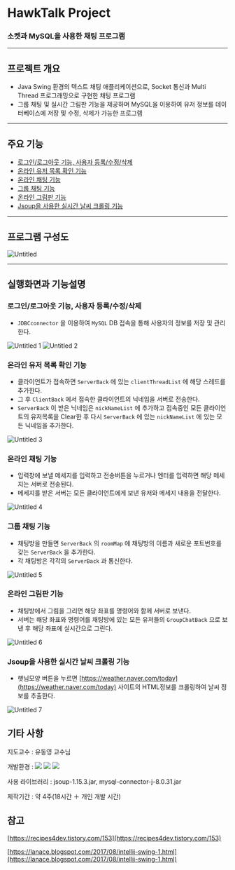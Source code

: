 # HawkTalk Project

### 소켓과 MySQL을 사용한 채팅 프로그램

---

## 프로젝트 개요

- Java Swing 환경의 텍스트 채팅 애플리케이션으로, Socket 통신과 Multi Thread 프로그래밍으로 구현한 채팅 프로그램
- 그룹 채팅 및 실시간 그림판 기능을 제공하며 MySQL을 이용하여 유저 정보를 데이터베이스에 저장 및 수정, 삭제가 가능한 프로그램

---

## 주요 기능

- [로그인/로그아웃 기능, 사용자 등록/수정/삭제](#로그인로그아웃-기능-사용자-등록수정삭제)
- [온라인 유저 목록 확인 기능](#온라인-유저-목록-확인-기능)
- [온라인 채팅 기능](#온라인-채팅-기능)
- [그룹 채팅 기능](#그룹-채팅-기능)
- [온라인 그림판 기능](#온라인-그림판-기능)
- [Jsoup을 사용한 실시간 날씨 크롤링 기능](#jsoup을-사용한-실시간-날씨-크롤링-기능)

---

## 프로그램 구성도

![Untitled](https://user-images.githubusercontent.com/112773313/209364871-7b074d59-5833-4ecc-9b21-b9579e868654.png)

---

## **실행화면과 기능설명**

### 로그인/로그아웃 기능, 사용자 등록/수정/삭제

- `JDBCconnector` 을 이용하여 `MySQL` DB 접속을 통해 사용자의 정보를 저장 및 관리한다.

![Untitled 1](https://user-images.githubusercontent.com/112773313/209364647-d0f8ef45-3301-4f68-ad13-580a04fdac48.png)
![Untitled 2](https://user-images.githubusercontent.com/112773313/209364673-e8eef56b-34d1-4eff-9132-44820ac89d60.png)

### 온라인 유저 목록 확인 기능

- 클라이언트가 접속하면 `ServerBack` 에 있는 `clientThreadList` 에 해당 스레드를 추가한다.
- 그 후 `ClientBack` 에서 접속한 클라이언트의 닉네임을 서버로 전송한다.
- `ServerBack` 이 받은 닉네임은 `nickNameList` 에 추가하고 접속중인 모든 클라이언트의 유저목록을 Clear한 후 다시 `ServerBack` 에 있는  `nickNameList` 에 있는 모든 닉네임을 추가한다.

![Untitled 3](https://user-images.githubusercontent.com/112773313/209364688-b5278eb6-fbec-4238-9d33-731394a40c2c.png)

### 온라인 채팅 기능

- 입력창에 보낼 메세지를 입력하고 전송버튼을 누르거나 엔터를 입력하면 해당 메세지는 서버로 전송된다.
- 메세지를 받은 서버는 모든 클라이언트에게 보낸 유저와 메세지 내용을 전달한다.

![Untitled 4](https://user-images.githubusercontent.com/112773313/209364714-17911bd2-6a56-417d-b85d-50ac2f8fc781.png)

### 그룹 채팅 기능

- 채팅방을 만들면 `ServerBack` 의 `roomMap` 에 채팅방의 이름과 새로운 포트번호를 갖는 `ServerBack` 을 추가한다.
- 각 채팅방은 각각의 `ServerBack` 과 통신한다.

![Untitled 5](https://user-images.githubusercontent.com/112773313/209364726-6abdf437-ff1d-4038-aaaf-3be99695277d.png)

### 온라인 그림판 기능

- 채팅방에서 그림을 그리면 해당 좌표를 명령어와 함께 서버로 보낸다.
- 서버는 해당 좌표와 명령어를 채팅방에 있는 모든 유저들의  `GroupChatBack` 으로 보낸 후 해당 좌표에 실시간으로 그린다.

![Untitled 6](https://user-images.githubusercontent.com/112773313/209364742-094d144d-0931-45a0-960d-47dd219a6cf5.png)

### Jsoup을 사용한 실시간 날씨 크롤링 기능

- 햇님모양 버튼을 누르면 [https://weather.naver.com/today](https://weather.naver.com/today) 사이트의 HTML정보를 크롤링하여 날씨 정보를 추출한다.

![Untitled 7](https://user-images.githubusercontent.com/112773313/209364756-aaecbdae-9b52-4a62-89c4-5f2ca184ef84.png)

## 기타 사항

지도교수 : 유동영 교수님

개발환경 : <img src="https://img.shields.io/badge/IntelliJ IDEA-000000?style=for-the-badge&logo=IntelliJ IDEA&logoColor=white"> <img src="https://img.shields.io/badge/Visual Studio Code-007ACC?style=for-the-badge&logo=Visual Studio Code&logoColor=white"> <img src="https://img.shields.io/badge/MySQL-4479A1?style=for-the-badge&logo=MySQL&logoColor=white">

사용 라이브러리 : jsoup-1.15.3.jar, mysql-connector-j-8.0.31.jar

제작기간 : 약 4주(18시간 ＋ 개인 개발 시간)

## 참고

[https://recipes4dev.tistory.com/153](https://recipes4dev.tistory.com/153)

[https://lanace.blogspot.com/2017/08/intellij-swing-1.html](https://lanace.blogspot.com/2017/08/intellij-swing-1.html)
